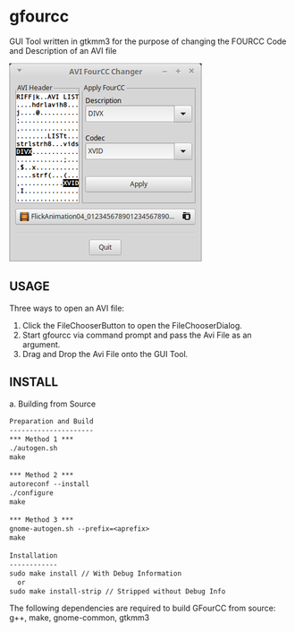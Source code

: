 # gfourcc
GUI Tool written in gtkmm3 for the purpose of changing the FOURCC Code and Description of an AVI file

![GFourCC Utility](/screenshots/gfourcc_scrn.png?raw=true "GFourCC Utility")

USAGE
-----
Three ways to open an AVI file:
1. Click the FileChooserButton to open the FileChooserDialog.
2. Start gfourcc via command prompt and pass the Avi File as an argument.
3. Drag and Drop the Avi File onto the GUI Tool.

INSTALL
-------
a. Building from Source

    Preparation and Build
    ---------------------
    *** Method 1 ***
    ./autogen.sh
    make
       
    *** Method 2 ***
    autoreconf --install
    ./configure
    make
      
    *** Method 3 ***
    gnome-autogen.sh --prefix=<aprefix>
    make
    
    Installation
    ------------
    sudo make install // With Debug Information
      or
    sudo make install-strip // Stripped without Debug Info
          
   The following dependencies are required to build GFourCC from source:
      g++,
      make,
      gnome-common,
      gtkmm3


    
